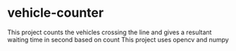 # vehicle-counter
This project counts the vehicles crossing the line and gives a resultant waiting time in second based on count
 This project uses opencv and numpy
